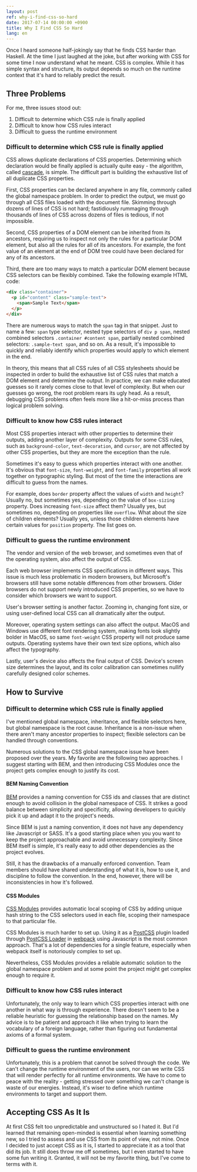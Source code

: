 ```yaml
---
layout: post
ref: why-i-find-css-so-hard
date: 2017-07-14 00:00:00 +0900
title: Why I Find CSS So Hard
lang: en
---
```


Once I heard someone half-jokingly say that he finds CSS harder than Haskell. At the time I just laughed at the joke, but after working with CSS for some time I now understand what he meant. CSS is complex. While it has simple syntax and structure, its output depends so much on the runtime context that it's hard to reliably predict the result.

## Three Problems

For me, three issues stood out:

1. Difficult to determine which CSS rule is finally applied
2. Difficult to know how CSS rules interact
3. Difficult to guess the runtime environment

### Difficult to determine which CSS rule is finally applied

CSS allows duplicate declarations of CSS properties. Determining which declaration would be finally applied is actually quite easy - the algorithm, called [cascade](https://developer.mozilla.org/en-US/docs/Web/CSS/Cascade), is simple. The difficult part is building the exhaustive list of all duplicate CSS properties.

First, CSS properties can be declared anywhere in any file, commonly called the global namespace problem. In order to predict the output, we must go through all CSS files loaded with the document file. Skimming through dozens of lines of CSS is not hard; fastidiously rummaging through thousands of lines of CSS across dozens of files is tedious, if not impossible.

Second, CSS properties of a DOM element can be inherited from its ancestors, requiring us to inspect not only the rules for a particular DOM element, but also all the rules for all of its ancestors. For example, the font value of an element at the end of DOM tree could have been declared for any of its ancestors.

Third, there are too many ways to match a particular DOM element because CSS selectors can be flexibly combined. Take the following example HTML code:

```html
<div class="container">
  <p id="content" class="sample-text">
    <span>Sample Text</span>
  </p>
</div>
```

There are numerous ways to match the `span` tag in that snippet. Just to name a few: `span` type selector, nested type selectors of `div p span`, nested combined selectors `.container #content span`, partially nested combined selectors: `.sample-text span`, and so on. As a result, it's impossible to quickly and reliably identify which properties would apply to which element in the end. 

In theory, this means that all CSS rules of all CSS stylesheets should be inspected in order to build the exhaustive list of CSS rules that match a DOM element and determine the output. In practice, we can make educated guesses so it rarely comes close to that level of complexity. But when our guesses go wrong, the root problem rears its ugly head. As a result, debugging CSS problems often feels more like a hit-or-miss process than logical problem solving.

### Difficult to know how CSS rules interact

Most CSS properties interact with other properties to determine their outputs, adding another layer of complexity. Outputs for some CSS rules, such as `background-color`, `text-decoration`, and `cursor`, are not affected by other CSS properties, but they are more the exception than the rule.

Sometimes it's easy to guess which properties interact with one another. It's obvious that `font-size`, `font-weight`, and `font-family` properties all work together on typographic styling. But most of the time the interactions are difficult to guess from the names.

For example, does `border` property affect the values of `width` and `height`? Usually no, but sometimes yes, depending on the value of `box-sizing` property. Does increasing `font-size` affect them? Usually yes, but sometimes no, depending on properties like `overflow`. What about the size of children elements? Usually yes, unless those children elements have certain values for `position` property. The list goes on. 

### Difficult to guess the runtime environment

The vendor and version of the web browser, and sometimes even that of the operating system, also affect the output of CSS.

Each web browser implements CSS specifications in different ways. This issue is much less problematic in modern browsers, but Microsoft's browsers still have some notable differences from other browsers. Older browsers do not support newly introduced CSS properties, so we have to consider which browsers we want to support.

User's browser setting is another factor. Zooming in, changing font size, or using user-defined local CSS can all dramatically alter the output.

Moreover, operating system settings can also affect the output. MacOS and Windows use different font rendering system, making fonts look slightly bolder in MacOS, so same `font-weight` CSS property will not produce same outputs. Operating systems have their own text size options, which also affect the typography.

Lastly, user's device also affects the final output of CSS. Device's screen size determines the layout, and its color calibration can sometimes nullify carefully designed color schemes.

## How to Survive

### Difficult to determine which CSS rule is finally applied

I've mentioned global namespace, inheritance, and flexible selectors here, but global namespace is the root cause. Inheritance is a non-issue when there aren't many ancestor properties to inspect; flexible selectors can be handled through conventions.

Numerous solutions to the CSS global namespace issue have been proposed over the years. My favorite are the following two approaches. I suggest starting with BEM, and then introducing CSS Modules once the project gets complex enough to justify its cost.

#### BEM Naming Convention

[BEM](https://en.bem.info/) provides a naming convention for CSS ids and classes that are distinct enough to avoid collision in the global namespace of CSS. It strikes a good balance between simplicity and specificity, allowing developers to quickly pick it up and adapt it to the project's needs.

Since BEM is just a naming convention, it does not have any dependency like Javascript or SASS. It's a good starting place when you you want to keep the project approachable and avoid unnecessary complexity. Since BEM itself is simple, it's really easy to add other dependencies as the project evolves.

Still, it has the drawbacks of a manually enforced convention. Team members should have shared understanding of what it is, how to use it, and discipline to follow the convention. In the end, however, there will be inconsistencies in how it's followed.

#### CSS Modules

[CSS Modules](https://github.com/css-modules/postcss-modules) provides automatic local scoping of CSS by adding unique hash string to the CSS selectors used in each file, scoping their namespace to that particular file.

CSS Modules is much harder to set up. Using it as a [PostCSS](https://github.com/postcss/postcss) plugin loaded through [PostCSS Loader](https://github.com/postcss/postcss-loader) in [webpack](https://webpack.js.org/) using Javascript is the most common approach. That's a lot of dependencies for a single feature, especially when webpack itself is notoriously complex to set up.

Nevertheless, CSS Modules provides a reliable automatic solution to the global namespace problem and at some point the project might get complex enough to require it.

### Difficult to know how CSS rules interact

Unfortunately, the only way to learn which CSS properties interact with one another in what way is through experience. There doesn't seem to be a reliable heuristic for guessing the relationship based on the names. My advice is to be patient and approach it like when trying to learn the vocabulary of a foreign language, rather than figuring out fundamental axioms of a formal system.

### Difficult to guess the runtime environment

Unfortunately, this is a problem that cannot be solved through the code. We can't change the runtime environment of the users, nor can we write CSS that will render perfectly for all runtime environments. We have to come to peace with the reality - getting stressed over something we can't change is waste of our energies. Instead, it's wiser to define which runtime environments to target and support them. 

## Accepting CSS As It Is

At first CSS felt too unpredictable and unstructured so I hated it. But I'd learned that remaining open-minded is essential when learning something new, so I tried to assess and use CSS from its point of view, not mine. Once I decided to just accept CSS as it is, I started to appreciate it as a tool that did its job. It still does throw me off sometimes, but I even started to have some fun writing it. Granted, it will not be my favorite thing, but I've come to terms with it.
